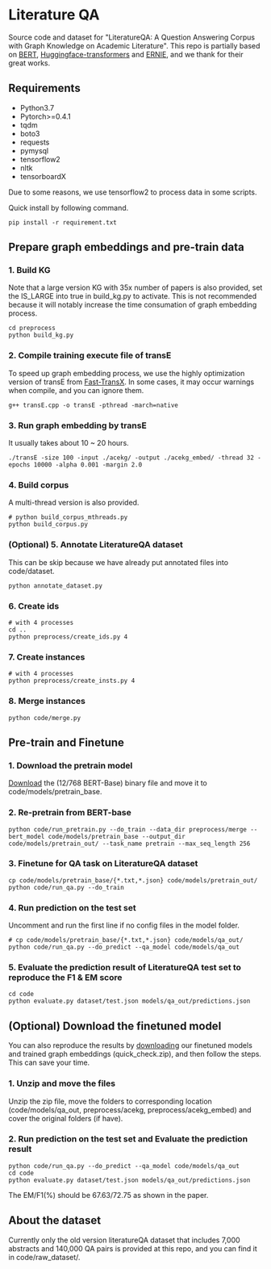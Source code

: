 # Literature QA

Source code and dataset for "LiteratureQA: A Question Answering Corpus with Graph Knowledge on Academic Literature".
This repo is partially based on [BERT](https://github.com/google-research/bert), [Huggingface-transformers](https://github.com/huggingface/pytorch-pretrained-BERT) and [ERNIE](https://github.com/thunlp/ERNIE), and we thank for their great works.

## Requirements
+ Python3.7
+ Pytorch>=0.4.1
+ tqdm
+ boto3
+ requests
+ pymysql
+ tensorflow2
+ nltk
+ tensorboardX

Due to some reasons, we use tensorflow2 to process data in some scripts.

Quick install by following command.
```
pip install -r requirement.txt
```

## Prepare graph embeddings and pre-train data

### 1. Build KG 
Note that a large version KG with 35x number of papers is also provided, set the IS_LARGE into true in build_kg.py to activate.
This is not recommended because it will notably increase the time consumation of graph embedding process.

```
cd preprocess
python build_kg.py
```

### 2. Compile training execute file of transE
To speed up graph embedding process, we use the highly optimization version of transE from [Fast-TransX](https://github.com/thunlp/Fast-TransX).
In some cases, it may occur warnings when compile, and you can ignore them.

```
g++ transE.cpp -o transE -pthread -march=native
```

### 3. Run graph embedding by transE
It usually takes about 10 ~ 20 hours. 

```
./transE -size 100 -input ./acekg/ -output ./acekg_embed/ -thread 32 -epochs 10000 -alpha 0.001 -margin 2.0
```

### 4. Build corpus
A multi-thread version is also provided.
```
# python build_corpus_mthreads.py
python build_corpus.py
```

### (Optional) 5. Annotate LiteratureQA dataset
This can be skip because we have already put annotated files into code/dataset.
```
python annotate_dataset.py
```

### 6. Create ids
```
# with 4 processes
cd ..
python preprocess/create_ids.py 4
```

### 7. Create instances
```
# with 4 processes
python preprocess/create_insts.py 4
```

### 8. Merge instances
```
python code/merge.py
```

## Pre-train and Finetune
### 1. Download the pretrain model 
[Download](https://drive.google.com/drive/folders/176oFcnH-aRbEqsdJWsXoeLtkFt-o5a_S) the (12/768 BERT-Base) binary file and move it to code/models/pretrain_base.

### 2. Re-pretrain from BERT-base
```
python code/run_pretrain.py --do_train --data_dir preprocess/merge --bert_model code/models/pretrain_base --output_dir code/models/pretrain_out/ --task_name pretrain --max_seq_length 256
```

### 3. Finetune for QA task on LiteratureQA dataset
```
cp code/models/pretrain_base/{*.txt,*.json} code/models/pretrain_out/
python code/run_qa.py --do_train
```

### 4. Run prediction on the test set
Uncomment and run the first line if no config files in the model folder.
```
# cp code/models/pretrain_base/{*.txt,*.json} code/models/qa_out/
python code/run_qa.py --do_predict --qa_model code/models/qa_out
```

### 5. Evaluate the prediction result of LiteratureQA test set to reproduce the F1 & EM score
```
cd code
python evaluate.py dataset/test.json models/qa_out/predictions.json
```

## (Optional) Download the finetuned model
You can also reproduce the results by [downloading](https://drive.google.com/drive/folders/176oFcnH-aRbEqsdJWsXoeLtkFt-o5a_S) our finetuned models and trained graph embeddings (quick_check.zip), and then follow the steps. This can save your time.

### 1. Unzip and move the files
Unzip the zip file, move the folders to corresponding location (code/models/qa_out, preprocess/acekg, preprocess/acekg_embed) and cover the original folders (if have).

### 2. Run prediction on the test set and Evaluate the prediction result

```
python code/run_qa.py --do_predict --qa_model code/models/qa_out
cd code
python evaluate.py dataset/test.json models/qa_out/predictions.json
```

The EM/F1(%) should be 67.63/72.75 as shown in the paper.

## About the dataset
Currently only the old version literatureQA dataset that includes 7,000 abstracts and 140,000 QA pairs is provided at this repo, and you can find it in code/raw_dataset/.
